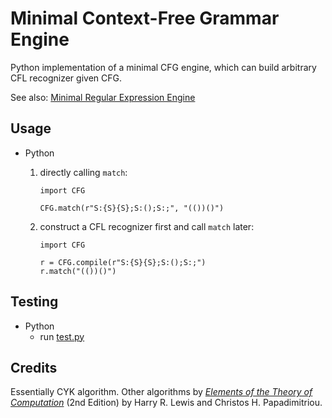 # Minimal Context-Free Grammar Engine

Python implementation of a minimal CFG engine, which can build arbitrary CFL recognizer given CFG.

See also: [Minimal Regular Expression Engine](https://github.com/ymenghank/MinimalRegEx)

## Usage

- Python

    1. directly calling `match`:
        ```
        import CFG

        CFG.match(r"S:{S}{S};S:();S:;", "(())()")
        ```

    2. construct a CFL recognizer first and call `match` later:

        ```
        import CFG

        r = CFG.compile(r"S:{S}{S};S:();S:;")
        r.match("(())()")
        ```

## Testing

- Python
    - run [test.py](./python/test.py)

## Credits

Essentially CYK algorithm. Other algorithms by *[Elements of the Theory of Computation](https://dl.acm.org/citation.cfm?id=549820)* (2nd Edition) by Harry R. Lewis and Christos H. Papadimitriou.
